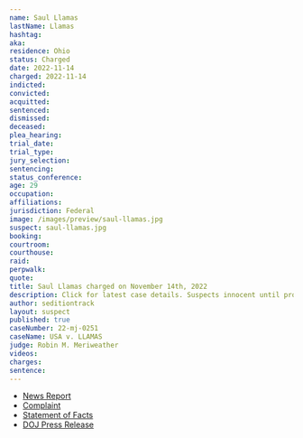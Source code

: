 ```yaml
---
name: Saul Llamas
lastName: Llamas
hashtag:
aka:
residence: Ohio
status: Charged
date: 2022-11-14
charged: 2022-11-14
indicted:
convicted:
acquitted:
sentenced:
dismissed:
deceased:
plea_hearing:
trial_date:
trial_type:
jury_selection:
sentencing:
status_conference:
age: 29
occupation:
affiliations:
jurisdiction: Federal
image: /images/preview/saul-llamas.jpg
suspect: saul-llamas.jpg
booking:
courtroom:
courthouse:
raid:
perpwalk:
quote:
title: Saul Llamas charged on November 14th, 2022
description: Click for latest case details. Suspects innocent until proven guilty.
author: seditiontrack
layout: suspect
published: true
caseNumber: 22-mj-0251
caseName: USA v. LLAMAS
judge: Robin M. Meriweather
videos:
charges:
sentence:
---
```

- [News Report](https://www.cleveland.com/court-justice/2022/12/man-charged-in-jan-6-attack-on-us-capitol-is-university-hospitals-police-officer.html)
- [Complaint](https://www.justice.gov/usao-dc/case-multi-defendant/file/1554986/download)
- [Statement of Facts](https://www.justice.gov/usao-dc/case-multi-defendant/file/1554991/download)
- [DOJ Press Release](https://www.justice.gov/usao-dc/pr/ohio-man-arrested-felony-charges-actions-during-jan-6-capitol-breach)

